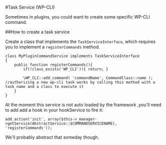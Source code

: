#Task Service (WP-CLI)

Sometimes in plugins, you could want to create some specific WP-CLI command.

##How to create a task service

Create a class that implements the `TaskServiceInterface`, which requires you to implement a `registerCommands` method.

```
class MyPluginCommandService implements TaskServiceInterface
{
    public function registerCommands(){
        if(!class_exists('WP_CLI')){ return; }
        
        \WP_CLI::add_command( 'commandName', CommandClass::name ); //authorizing a new wp-cli task works by calling this method with a task name and a class to execute it
    }
}
```

At the moment this service is not auto loaded by the framework ,you'll need to add add a hook in your hookService to fire it:

```
add_action('init', array($this->_manager->getService(AbstractService::$COMMANDSERVICENAME), 'registerCommands'));
```
We'll probably abstract that someday though.